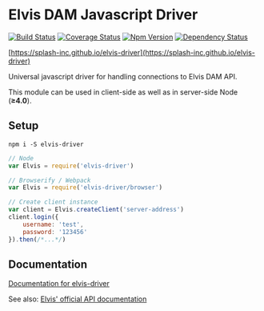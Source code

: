 # Elvis DAM Javascript Driver

[![Build Status](https://api.travis-ci.org/Splash-Inc/elvis-driver.svg "Build Status")](https://travis-ci.org/Splash-Inc/elvis-driver)
[![Coverage Status](https://coveralls.io/repos/github/Splash-Inc/elvis-driver/badge.svg?branch=master "Coverage Status")](https://coveralls.io/github/Splash-Inc/elvis-driver?branch=master)
[![Npm Version](https://badge.fury.io/js/elvis-driver.svg "Npm Version")](https://badge.fury.io/js/elvis-driver)
[![Dependency Status](https://david-dm.org/Splash-Inc/elvis-driver.svg "Dependency Status")](https://david-dm.org/Splash-Inc/elvis-driver)

[https://splash-inc.github.io/elvis-driver](https://splash-inc.github.io/elvis-driver)

Universal javascript driver for handling connections to Elvis DAM API.

This module can be used in client-side as well as in server-side Node
(**≥4.0**).

## Setup

```
npm i -S elvis-driver
```

```js
// Node
var Elvis = require('elvis-driver')

// Browserify / Webpack
var Elvis = require('elvis-driver/browser')

// Create client instance
var client = Elvis.createClient('server-address')
client.login({
    username: 'test',
    password: '123456'
}).then(/*...*/)
```

## Documentation

[Documentation for elvis-driver](https://splash-inc.github.io/elvis-driver)

See also:
[Elvis' official API documentation](https://helpcenter.woodwing.com/hc/en-us/categories/200142445-Documentation-Elvis-5#APIs)